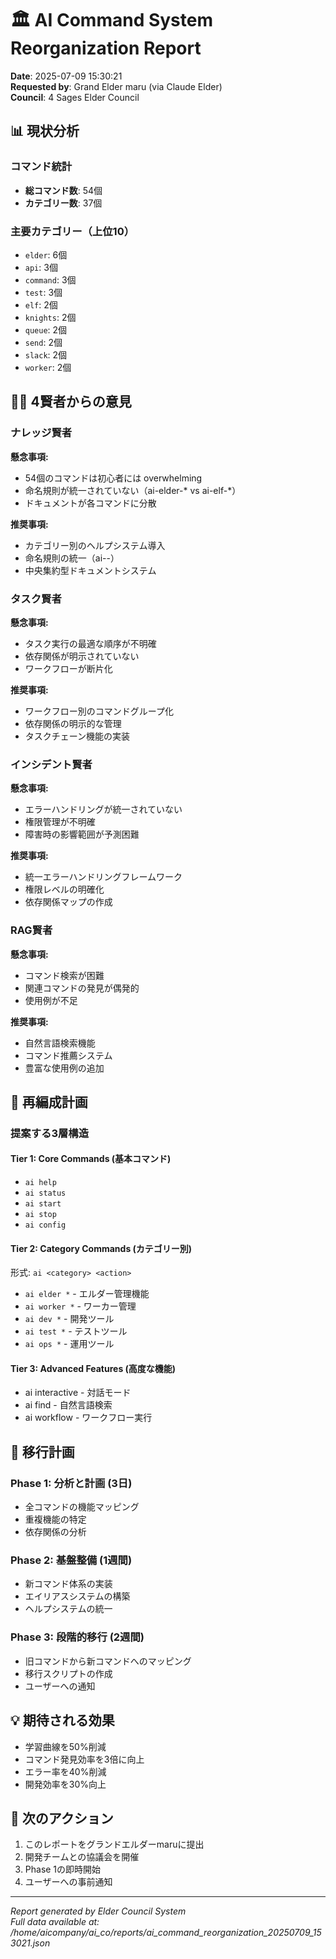 # 🏛️ AI Command System Reorganization Report

**Date**: 2025-07-09 15:30:21  
**Requested by**: Grand Elder maru (via Claude Elder)  
**Council**: 4 Sages Elder Council

## 📊 現状分析

### コマンド統計
- **総コマンド数**: 54個
- **カテゴリー数**: 37個

### 主要カテゴリー（上位10）
- `elder`: 6個
- `api`: 3個
- `command`: 3個
- `test`: 3個
- `elf`: 2個
- `knights`: 2個
- `queue`: 2個
- `send`: 2個
- `slack`: 2個
- `worker`: 2個

## 🧙‍♂️ 4賢者からの意見

### ナレッジ賢者

**懸念事項:**
- 54個のコマンドは初心者には overwhelming
- 命名規則が統一されていない（ai-elder-* vs ai-elf-*）
- ドキュメントが各コマンドに分散

**推奨事項:**
- カテゴリー別のヘルプシステム導入
- 命名規則の統一（ai-<category>-<action>）
- 中央集約型ドキュメントシステム

### タスク賢者

**懸念事項:**
- タスク実行の最適な順序が不明確
- 依存関係が明示されていない
- ワークフローが断片化

**推奨事項:**
- ワークフロー別のコマンドグループ化
- 依存関係の明示的な管理
- タスクチェーン機能の実装

### インシデント賢者

**懸念事項:**
- エラーハンドリングが統一されていない
- 権限管理が不明確
- 障害時の影響範囲が予測困難

**推奨事項:**
- 統一エラーハンドリングフレームワーク
- 権限レベルの明確化
- 依存関係マップの作成

### RAG賢者

**懸念事項:**
- コマンド検索が困難
- 関連コマンドの発見が偶発的
- 使用例が不足

**推奨事項:**
- 自然言語検索機能
- コマンド推薦システム
- 豊富な使用例の追加

## 🎯 再編成計画

### 提案する3層構造

#### Tier 1: Core Commands (基本コマンド)
- `ai help`
- `ai status`
- `ai start`
- `ai stop`
- `ai config`

#### Tier 2: Category Commands (カテゴリー別)
形式: `ai <category> <action>`

- `ai elder *` - エルダー管理機能
- `ai worker *` - ワーカー管理
- `ai dev *` - 開発ツール
- `ai test *` - テストツール
- `ai ops *` - 運用ツール

#### Tier 3: Advanced Features (高度な機能)
- ai interactive - 対話モード
- ai find <query> - 自然言語検索
- ai workflow <name> - ワークフロー実行

## 📅 移行計画

### Phase 1: 分析と計画 (3日)
- 全コマンドの機能マッピング
- 重複機能の特定
- 依存関係の分析

### Phase 2: 基盤整備 (1週間)
- 新コマンド体系の実装
- エイリアスシステムの構築
- ヘルプシステムの統一

### Phase 3: 段階的移行 (2週間)
- 旧コマンドから新コマンドへのマッピング
- 移行スクリプトの作成
- ユーザーへの通知

## 💡 期待される効果

- 学習曲線を50%削減
- コマンド発見効率を3倍に向上
- エラー率を40%削減
- 開発効率を30%向上

## 🚀 次のアクション

1. このレポートをグランドエルダーmaruに提出
2. 開発チームとの協議会を開催
3. Phase 1の即時開始
4. ユーザーへの事前通知

---
*Report generated by Elder Council System*  
*Full data available at: /home/aicompany/ai_co/reports/ai_command_reorganization_20250709_153021.json*
